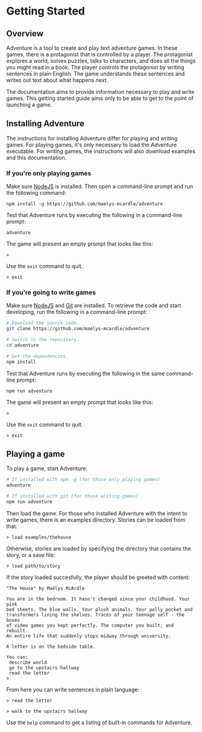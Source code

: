 # Getting Started

## Overview

Adventure is a tool to create and play text adventure games. In these 
games, there is a protagonist that is controlled by a player. The protagonist 
explores a world, solves puzzles, talks to characters, and does all the things
you might read in a book. The player controls the protagonist by writing 
sentences in plain English. The game understands these sentences and writes
out text about what happens next.

The documentation aims to provide information necessary to play and write games.
This getting started guide aims only to be able to get to the point of launching
a game.

## Installing Adventure

The instructions for installing Adventure differ for playing and writing games.
For playing games, it's only necessary to load the Adventure executable. For
writing games, the instructions will also download examples and this 
documentation.

### If you're only playing games

Make sure [NodeJS](https://nodejs.org/) is installed. Then open a command-line
prompt and run the following command:

`npm install -g https://github.com/maelys-mcardle/adventure`

Test that Adventure runs by executing the following in a command-line prompt:

`adventure`

The game will present an empty prompt that looks like this:

`> `

Use the `exit` command to quit.

`> exit`

### If you're going to write games

Make sure [NodeJS](https://nodejs.org/) and [Git](https://git-scm.com/) are
installed. To retrieve the code and start developing, run the following in 
a command-line prompt:

```bash
# Download the source code.
git clone https://github.com/maelys-mcardle/adventure

# Switch to the repository.
cd adventure

# Get the dependencies.
npm install
```

Test that Adventure runs by executing the following in the same command-line
prompt:

`npm run adventure`

The game will present an empty prompt that looks like this:

`> `

Use the `exit` command to quit.

`> exit`

## Playing a game

To play a game, start Adventure:

```bash
# If installed with npm -g (for those only playing games)
adventure

# If installed with git (for those writing games)
npm run adventure
```

Then load the game. For those who installed Adventure with the intent
to write games, there is an examples directory. Stories can be loaded 
from that:

```
> load examples/thehouse
```

Otherwise, stories are loaded by specifying the directory that contains
the story, or a save file:

```
> load path/to/story
```

If the story loaded succesfully, the player should be greeted with content:

```
"The House" by Maëlys McArdle

You are in the bedroom. It hasn't changed since your childhood. Your pink
bed sheets. The blue walls. Your plush animals. Your polly pocket and
transformers lining the shelves. Traces of your teenage self - the boxes
of video games you kept perfectly. The computer you built, and rebuilt.
An entire life that suddenly stops midway through university.

A letter is on the bedside table.

You can:
 describe world
 go to the upstairs hallway
 read the letter
>
```

From here you can write sentences in plain language:

```
> read the letter
```

```
> walk to the upstairs hallway
```

Use the `help` command to get a listing of built-in commands for Adventure.